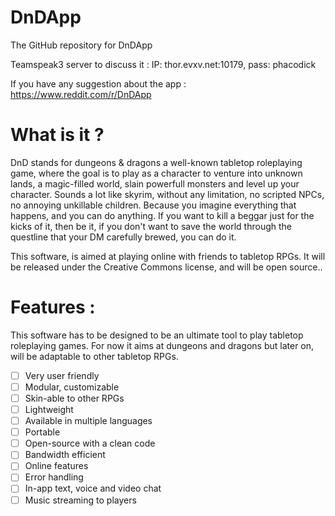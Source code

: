 # DnDApp
The GitHub repository for DnDApp 

Teamspeak3 server to discuss it : IP: thor.evxv.net:10179, pass: phacodick

If you have any suggestion about the app : https://www.reddit.com/r/DnDApp


# What is it ?

DnD stands for dungeons & dragons a well-known tabletop roleplaying game, where the goal is to play as a character to venture into unknown lands, a magic-filled world, slain powerfull monsters and level up your character. Sounds a lot like skyrim, without any limitation, no scripted NPCs, no annoying unkillable children. Because you imagine everything that happens, and you can do anything. If you want to kill a beggar just for the kicks of it, then be it, if you don't want to save the world through the questline that your DM carefully brewed, you can do it.


This software, is aimed at playing online with friends to tabletop RPGs.  It will be released under the Creative Commons license, and will be open source..
# Features :

This software has to be designed to be an ultimate tool to play tabletop roleplaying games.
For now it aims at dungeons and dragons but later on, will be adaptable to other tabletop RPGs.

- [ ] Very user friendly
- [ ] Modular, customizable
- [ ] Skin-able to other RPGs
- [ ] Lightweight
- [ ] Available in multiple languages
- [ ] Portable
- [ ] Open-source with a clean code
- [ ] Bandwidth efficient
- [ ] Online features
- [ ] Error handling
- [ ] In-app text, voice and video chat
- [ ] Music streaming to players
